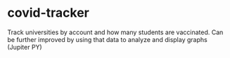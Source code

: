 # covid-tracker
Track universities by account and how many students are vaccinated. Can be further improved by using that data to analyze and display graphs (Jupiter PY)

